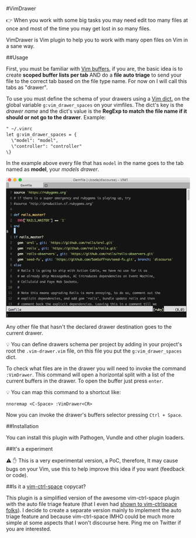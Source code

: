 #VimDrawer

:point_right: When you work with some big tasks you may need edit too many files at once and most of the time you may get lost in so many files.

VimDrawer is Vim plugin to help you to work with many open files on Vim in a sane way.

##Usage

First, you must be familiar with [Vim buffers](http://joshldavis.com/2014/04/05/vim-tab-madness-buffers-vs-tabs/), if you are, the basic idea is to create **scoped buffer lists per tab** AND do a **file auto triage** to send your file to the correct tab based on the file type name. For now on I will call this tabs as "drawer".

To use you must define the schema of your drawers using a [Vim dict.](http://learnvimscriptthehardway.stevelosh.com/chapters/37.html) on the global variable `g:vim_drawer_spaces` on your vimfiles. The dict's key is the _drawer name_ and the dict's value is the **RegExp to match the file name if it should or not go to the drawer**. Example:

```viml
" ~/.vimrc
let g:vim_drawer_spaces = {
  \"model": "model",
  \"controller": "controller"
\}
```

In the example above every file that has `model` in the name goes to the tab named as **model**, your _models drawer_.

![](fx/demo.gif)

Any other file that hasn't the declared drawer destination goes to the current drawer.

:bulb: You can define drawers schema per project by adding in your project's root the `.vim-drawer.vim` file, on this file you put the `g:vim_drawer_spaces` dict.

To check what files are in the drawer you will need to invoke the command  `:VimDrawer`. This command will open a horizontal split with a list of the current buffers in the drawer. To open the buffer just press `enter`.

:bulb: You can map this command to a shortcut like:

```viml
nnoremap <C-Space> :VimDrawer<CR>
```
Now you can invoke the drawer's buffers selector pressing `Ctrl + Space`.

##Installation

You can install this plugin with Pathogen, Vundle and other plugin loaders.

##It's a experiment

:warning: :hand: This is a very experimental version, a PoC, therefore, It may cause bugs on your Vim, use this to help improve this idea if you want (feedback or code).

##Is it a [vim-ctrl-space](https://github.com/vim-ctrlspace) copycat?

This plugin is a simplified version of the awesome vim-ctrl-space plugin with the auto file triage feature (that I even had [shown to vim-ctrlspace folks](https://github.com/vim-ctrlspace/vim-ctrlspace/issues/177)). I decide to create a separate version mainly to implement the auto triage feature and because vim-ctrl-space IMHO could be much more simple at some aspects that I won't discourse here. Ping me on Twitter if you are interested.
